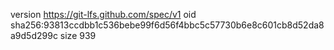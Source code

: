 version https://git-lfs.github.com/spec/v1
oid sha256:93813ccdbb1c536bebe99f6d56f4bbc5c57730b6e8c601cb8d52da8a9d5d299c
size 939
